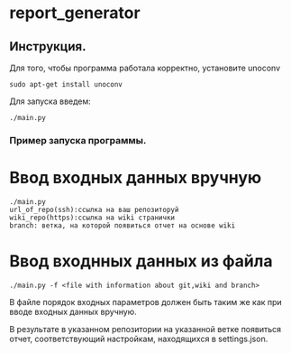 # report_generator
## Инструкция.
 Для того, чтобы программа работала корректно, установите unoconv
```
sudo apt-get install unoconv
```
 Для запуска введем:
```
./main.py
```
### Пример запуска программы.
# Ввод входных данных вручную
```
./main.py
url_of_repo(ssh):ссылка на ваш репозиторуй
wiki_repo(https):ccылка на wiki странички
branch: ветка, на которой появиться отчет на основе wiki
```
# Ввод входнных данных из файла
```
./main.py -f <file with information about git,wiki and branch>
```
В файле порядок входных параметров должен быть таким же как при вводе входных данных вручную.

В результате в указанном репозитории на указанной ветке появиться отчет, соответствующий настройкам, находящиxся в settings.json.
